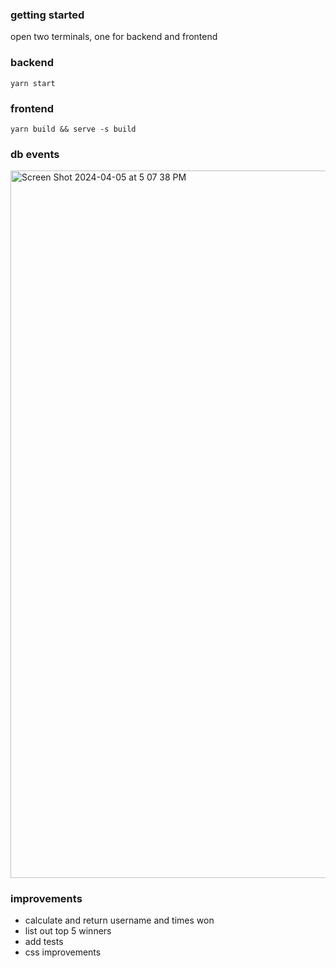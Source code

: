 ### getting started

open two terminals, one for backend and frontend

### backend
`yarn start`


### frontend
`yarn build && serve -s build`



### db events
<img width="1132" alt="Screen Shot 2024-04-05 at 5 07 38 PM" src="https://github.com/mapineda/wise_rock_tac_toe/assets/8691910/e48da920-4022-4535-99f2-02239ea4d22b">


### improvements
- calculate and return username and times won
- list out top 5 winners
- add tests
- css improvements
